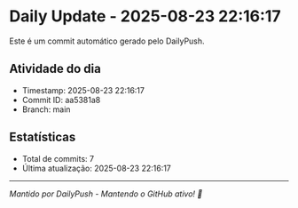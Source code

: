# Daily Update - 2025-08-23 22:16:17

Este é um commit automático gerado pelo DailyPush.

## Atividade do dia
- Timestamp: 2025-08-23 22:16:17
- Commit ID: aa5381a8
- Branch: main

## Estatísticas
- Total de commits: 7
- Última atualização: 2025-08-23 22:16:17

---
*Mantido por DailyPush - Mantendo o GitHub ativo! 🚀*
